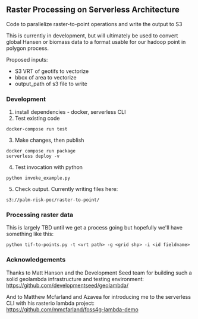 ## Raster Processing on Serverless Architecture

Code to parallelize raster-to-point operations and write the output to S3

This is currently in development, but will ultimately be used to convert global Hansen or biomass data to a format usable for our hadoop point in polygon process.

Proposed inputs:
- S3 VRT of geotifs to vectorize
- bbox of area to vectorize
- output_path of s3 file to write

### Development

1. install dependencies - docker, serverless CLI
2. Test existing code
```
docker-compose run test
```
3. Make changes, then publish
```
docker compose run package
serverless deploy -v
```
4. Test invocation with python
```
python invoke_example.py
```
5. Check output. Currently writing files here:
```
s3://palm-risk-poc/raster-to-point/
```

### Processing raster data

This is largely TBD until we get a process going but hopefully we'll have something like this:

`python tif-to-points.py -t <vrt path> -g <grid shp> -i <id fieldname>`

### Acknowledgements

Thanks to Matt Hanson and the Development Seed team for building such a solid geolambda infrastructure and testing environment: https://github.com/developmentseed/geolambda/

And to Matthew Mcfarland and Azavea for introducing me to the serverless CLI with his rasterio lambda project: https://github.com/mmcfarland/foss4g-lambda-demo
